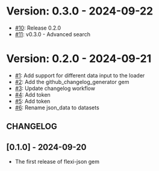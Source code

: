 # Version: 0.3.0 -  2024-09-22

* [#10](https://github.com/GD-Personal/flexi-json/pull/10): Release 0.2.0
* [#11](https://github.com/GD-Personal/flexi-json/pull/11): v0.3.0 - Advanced search 


# Version: 0.2.0 - 2024-09-21

* [#1](https://github.com/GD-Personal/flexi-json/pull/1): Add support for different data input to the loader
* [#2](https://github.com/GD-Personal/flexi-json/pull/2): Add the github_changelog_generator gem
* [#3](https://github.com/GD-Personal/flexi-json/pull/3): Update changelog workflow
* [#4](https://github.com/GD-Personal/flexi-json/pull/4): Add token
* [#5](https://github.com/GD-Personal/flexi-json/pull/5): Add token
* [#6](https://github.com/GD-Personal/flexi-json/pull/6): Rename json_data to datasets


## CHANGELOG

## [0.1.0] - 2024-09-20

- The first release of flexi-json gem
